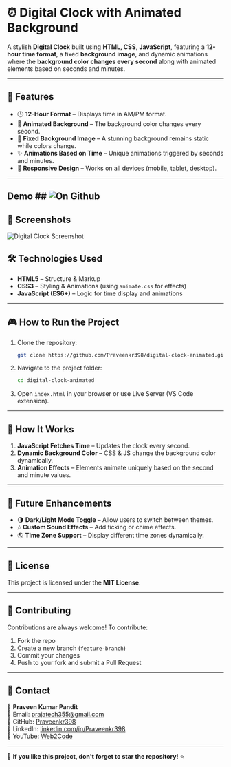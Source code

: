 # ⏰ Digital Clock with Animated Background

A stylish **Digital Clock** built using **HTML, CSS, JavaScript**, featuring a **12-hour time format**, a fixed **background image**, and dynamic animations where the **background color changes every second** along with animated elements based on seconds and minutes.

---

## 🚀 Features

- 🕒 **12-Hour Format** – Displays time in AM/PM format.
- 🎨 **Animated Background** – The background color changes every second.
- 🌆 **Fixed Background Image** – A stunning background remains static while colors change.
- ✨ **Animations Based on Time** – Unique animations triggered by seconds and minutes.
- 📱 **Responsive Design** – Works on all devices (mobile, tablet, desktop).

---

## Demo ## ![On Github](https://praveenkr398.github.io/DigitalClock)

## 📸 Screenshots
![Digital Clock Screenshot](https://github.com/user-attachments/assets/03f1dad0-4763-4604-95c4-339babd1ccf9)


## 🛠️ Technologies Used

- **HTML5** – Structure & Markup
- **CSS3** – Styling & Animations (using `animate.css` for effects)
- **JavaScript (ES6+)** – Logic for time display and animations

---

## 🎮 How to Run the Project

1. Clone the repository:
   ```sh
   git clone https://github.com/Praveenkr398/digital-clock-animated.git
   ```
2. Navigate to the project folder:
   ```sh
   cd digital-clock-animated
   ```
3. Open `index.html` in your browser or use Live Server (VS Code extension).

---

## 🔧 How It Works

1. **JavaScript Fetches Time** – Updates the clock every second.
2. **Dynamic Background Color** – CSS & JS change the background color dynamically.
3. **Animation Effects** – Elements animate uniquely based on the second and minute values.

---

## 📌 Future Enhancements

- 🌗 **Dark/Light Mode Toggle** – Allow users to switch between themes.
- 🎶 **Custom Sound Effects** – Add ticking or chime effects.
- 🌎 **Time Zone Support** – Display different time zones dynamically.

---

## 📜 License

This project is licensed under the **MIT License**.

---

## 🤝 Contributing

Contributions are always welcome! To contribute:
1. Fork the repo
2. Create a new branch (`feature-branch`)
3. Commit your changes
4. Push to your fork and submit a Pull Request

---

## 📩 Contact

👤 **Praveen Kumar Pandit**  
📧 Email: prajatech355@gmail.com  
🔗 GitHub: [Praveenkr398](https://github.com/Praveenkr398/)  
🔗 LinkedIn: [linkedin.com/in/Praveenkr398](https://linkedin.com/in/Praveenkr398)  
🎥 YouTube: [Web2Code](https://www.youtube.com/@Web2Code)  

---

🌟 **If you like this project, don't forget to star the repository!** ⭐


